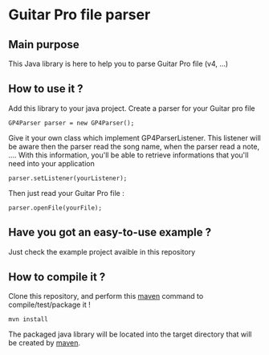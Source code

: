 Guitar Pro file parser
======================

Main purpose
------------
This Java library is here to help you to parse Guitar Pro file (v4, ...)


How to use it ?
---------------
Add this library to your java project. Create a parser for your Guitar pro file

    GP4Parser parser = new GP4Parser();

Give it your own class which implement GP4ParserListener. This listener will be aware then the parser read the song name,
 when the parser read a note, .... With this information, you'll be able to retrieve informations that you'll
 need into your application

    parser.setListener(yourListener);

Then just read your Guitar Pro file :

    parser.openFile(yourFile);

Have you got an easy-to-use example ?
--------------------------------------
Just check the example project avaible in this repository


How to compile it ?
-------------------
Clone this repository, and perform this [maven](http://maven.apache.org/) command to compile/test/package it !

    mvn install

The packaged java library will be located into the target directory that will be created by [maven](http://maven.apache.org/).
